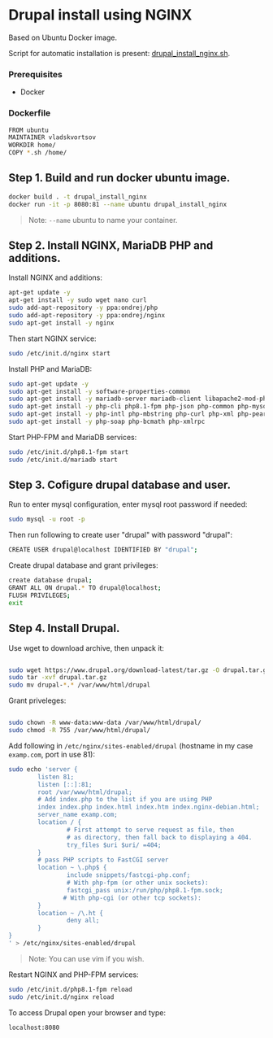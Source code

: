 # Drupal install using NGINX
Based on Ubuntu Docker image.

Script for automatic installation is present: [drupal_install_nginx.sh][ghsh].

### Prerequisites

- Docker


### Dockerfile

```sh
FROM ubuntu
MAINTAINER vladskvortsov
WORKDIR home/
COPY *.sh /home/
```   

## Step 1. Build and run docker ubuntu image.

```sh
docker build . -t drupal_install_nginx
docker run -it -p 8080:81 --name ubuntu drupal_install_nginx
```
> Note: `--name` ubuntu to name your container.

## Step 2. Install NGINX, MariaDB PHP and additions.

Install NGINX and additions:

```sh
apt-get update -y
apt-get install -y sudo wget nano curl
sudo add-apt-repository -y ppa:ondrej/php
sudo add-apt-repository -y ppa:ondrej/nginx
sudo apt-get install -y nginx
``` 

Then start NGINX service:

```sh
sudo /etc/init.d/nginx start
```

Install PHP and MariaDB:

```sh
sudo apt-get update -y
sudo apt-get install -y software-properties-common
sudo apt-get install -y mariadb-server mariadb-client libapache2-mod-php
sudo apt-get install -y php-cli php8.1-fpm php-json php-common php-mysql php-zip php-gd
sudo apt-get install -y php-intl php-mbstring php-curl php-xml php-pear php-tidy
sudo apt-get install -y php-soap php-bcmath php-xmlrpc
```

Start PHP-FPM and MariaDB services:

```sh
sudo /etc/init.d/php8.1-fpm start
sudo /etc/init.d/mariadb start
```

## Step 3. Cofigure drupal database and user.

Run to enter mysql configuration, enter mysql root password if needed:

```sh
sudo mysql -u root -p
```
Then run following to create user "drupal" with password "drupal":
```sh
CREATE USER drupal@localhost IDENTIFIED BY "drupal";
```
Create drupal database and grant privileges:
```sh
create database drupal;
GRANT ALL ON drupal.* TO drupal@localhost;
FLUSH PRIVILEGES;
exit
```

## Step 4. Install Drupal.

Use wget to download archive, then unpack it:

```sh

sudo wget https://www.drupal.org/download-latest/tar.gz -O drupal.tar.gz
sudo tar -xvf drupal.tar.gz
sudo mv drupal-*.* /var/www/html/drupal
```

Grant priveleges: 
```sh

sudo chown -R www-data:www-data /var/www/html/drupal/
sudo chmod -R 755 /var/www/html/drupal/
```

Add following in `/etc/nginx/sites-enabled/drupal` (hostname in my case `examp.com`, port in use 81):

```sh
sudo echo 'server {
        listen 81;
        listen [::]:81;
        root /var/www/html/drupal;
        # Add index.php to the list if you are using PHP
        index index.php index.html index.htm index.nginx-debian.html;
        server_name examp.com;
        location / {
                # First attempt to serve request as file, then
                # as directory, then fall back to displaying a 404.
                try_files $uri $uri/ =404;
        }
        # pass PHP scripts to FastCGI server
        location ~ \.php$ {
                include snippets/fastcgi-php.conf;
                # With php-fpm (or other unix sockets):
                fastcgi_pass unix:/run/php/php8.1-fpm.sock;
               # With php-cgi (or other tcp sockets):
        }
        location ~ /\.ht {
                deny all;
        }
}
' > /etc/nginx/sites-enabled/drupal
```    
> Note: You can use vim if you wish.

Restart NGINX and PHP-FPM services:

```sh
sudo /etc/init.d/php8.1-fpm reload
sudo /etc/init.d/nginx reload
```

To access Drupal open your browser and type:

```sh
localhost:8080
```

[git-repo-url]: <https://github.com/vladskvortsov/drupal_install_nginx/>
[ghsh]: <https://github.com/vladskvortsov/drupal_install_nginx/blob/master/drupal_install_nginx.sh>
